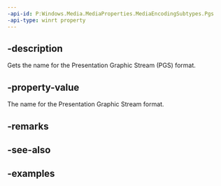 ```yaml
---
-api-id: P:Windows.Media.MediaProperties.MediaEncodingSubtypes.Pgs
-api-type: winrt property
---
```


## -description

Gets the name for the Presentation Graphic Stream (PGS) format.

## -property-value

The name for the Presentation Graphic Stream format.

## -remarks

## -see-also

## -examples

